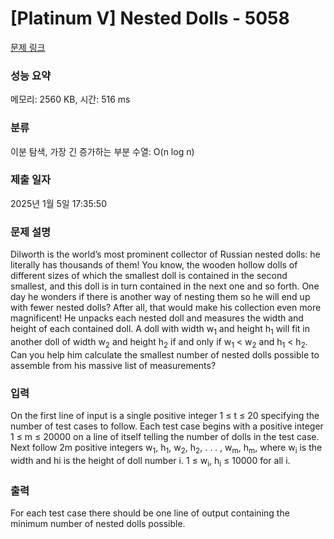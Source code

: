 # [Platinum V] Nested Dolls - 5058 

[문제 링크](https://www.acmicpc.net/problem/5058) 

### 성능 요약

메모리: 2560 KB, 시간: 516 ms

### 분류

이분 탐색, 가장 긴 증가하는 부분 수열: O(n log n)

### 제출 일자

2025년 1월 5일 17:35:50

### 문제 설명

<p>Dilworth is the world’s most prominent collector of Russian nested dolls: he literally has thousands of them! You know, the wooden hollow dolls of different sizes of which the smallest doll is contained in the second smallest, and this doll is in turn contained in the next one and so forth. One day he wonders if there is another way of nesting them so he will end up with fewer nested dolls? After all, that would make his collection even more magnificent! He unpacks each nested doll and measures the width and height of each contained doll. A doll with width w<sub>1</sub> and height h<sub>1</sub> will fit in another doll of width w<sub>2</sub> and height h<sub>2</sub> if and only if w<sub>1</sub> < w<sub>2</sub> and h<sub>1</sub> < h<sub>2</sub>. Can you help him calculate the smallest number of nested dolls possible to assemble from his massive list of measurements?</p>

### 입력 

 <p>On the first line of input is a single positive integer 1 ≤ t ≤ 20 specifying the number of test cases to follow. Each test case begins with a positive integer 1 ≤ m ≤ 20000 on a line of itself telling the number of dolls in the test case. Next follow 2m positive integers w<sub>1</sub>, h<sub>1</sub>, w<sub>2</sub>, h<sub>2</sub>, . . . , w<sub>m</sub>, h<sub>m</sub>, where w<sub>i</sub> is the width and hi is the height of doll number i. 1 ≤ w<sub>i</sub>, h<sub>i</sub> ≤ 10000 for all i.</p>

### 출력 

 <p>For each test case there should be one line of output containing the minimum number of nested dolls possible.</p>

